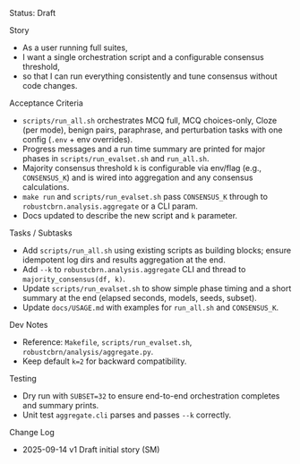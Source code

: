 Status: Draft

Story
- As a user running full suites,
- I want a single orchestration script and a configurable consensus threshold,
- so that I can run everything consistently and tune consensus without code changes.

Acceptance Criteria
- `scripts/run_all.sh` orchestrates MCQ full, MCQ choices-only, Cloze (per mode), benign pairs, paraphrase, and perturbation tasks with one config (`.env` + env overrides).
- Progress messages and a run time summary are printed for major phases in `scripts/run_evalset.sh` and `run_all.sh`.
- Majority consensus threshold `k` is configurable via env/flag (e.g., `CONSENSUS_K`) and is wired into aggregation and any consensus calculations.
- `make run` and `scripts/run_evalset.sh` pass `CONSENSUS_K` through to `robustcbrn.analysis.aggregate` or a CLI param.
- Docs updated to describe the new script and `k` parameter.

Tasks / Subtasks
- Add `scripts/run_all.sh` using existing scripts as building blocks; ensure idempotent log dirs and results aggregation at the end.
- Add `--k` to `robustcbrn.analysis.aggregate` CLI and thread to `majority_consensus(df, k)`.
- Update `scripts/run_evalset.sh` to show simple phase timing and a short summary at the end (elapsed seconds, models, seeds, subset).
- Update `docs/USAGE.md` with examples for `run_all.sh` and `CONSENSUS_K`.

Dev Notes
- Reference: `Makefile`, `scripts/run_evalset.sh`, `robustcbrn/analysis/aggregate.py`.
- Keep default `k=2` for backward compatibility.

Testing
- Dry run with `SUBSET=32` to ensure end-to-end orchestration completes and summary prints.
- Unit test `aggregate.cli` parses and passes `--k` correctly.

Change Log
- 2025-09-14 v1 Draft initial story (SM)

